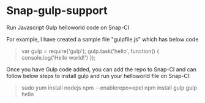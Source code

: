 # Snap-gulp-support


Run Javascript Gulp helloworld code on Snap-CI

For example, I have created a sample file "gulpfile.js" which has below code

> var gulp = require('gulp');
> gulp.task('hello', function() {
	console.log('Hello world!')
});

Once you have Gulp code added, you can add the repo to Snap-CI 
and can follow below steps to install gulp and run your helloworld file on Snap-CI:

 > sudo yum install nodejs npm --enablerepo=epel
 > npm install gulp 
 > gulp hello 
 
